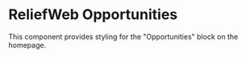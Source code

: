 ReliefWeb Opportunities
=======================

This component provides styling for the "Opportunities" block on the homepage.

